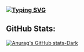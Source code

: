 ### [![Typing SVG](https://readme-typing-svg.demolab.com?font=JetBrains+MOno&size=25&pause=1000&color=F7F7F7&random=false&width=435&lines=hi+there%2C+i'm+biz;tech+stack%3A+lua+%2F+python+%2F+js)](https://git.io/typing-svg)
## GitHub Stats: 
[![Anurag's GitHub stats-Dark](https://github-readme-stats.vercel.app/api/top-langs/?username=bluwarerbx&theme=dark&hide_border=false&include_all_commits=true&count_private=true)](https://github.com/anuraghazra/github-readme-stats#gh-dark-mode-only)
<!--
**bluwarerbx/bluwarerbx** is a ✨ _special_ ✨ repository because its `README.md` (this file) appears on your GitHub profile.

Here are some ideas to get you started:

- 🔭 I’m currently working on ...
- 🌱 I’m currently learning ...
- 👯 I’m looking to collaborate on ...
- 🤔 I’m looking for help with ...
- 💬 Ask me about ...
- 📫 How to reach me: ...
- 😄 Pronouns: ...
- ⚡ Fun fact: ...
-->
